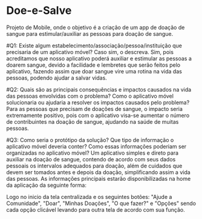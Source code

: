 # Doe-e-Salve

Projeto de Mobile, onde o objetivo é a criação de um app de doação de sangue para estimular/auxiliar as pessoas para doação de sangue.

#Q1: Existe algum estabelecimento/associação/pessoa/instituição que precisaria de um aplicativo móvel? Caso sim, o descreva. Sim, pois acreditamos que nosso aplicativo poderá auxiliar e estimular as pessoas a doarem sangue, devido a facilidade e lembretes que serão feitos pelo aplicativo, fazendo assim que doar sangue vire uma rotina na vida das pessoas, podendo ajudar a salvar vidas.

#Q2: Quais são as principais consequências e impactos causados na vida das pessoas envolvidas com o problema? Como o aplicativo móvel solucionaria ou ajudaria a resolver os impactos causados pelo problema? Para as pessoas que precisam de doações de sangue, o impacto seria extremamente positivo, pois com o aplicativo visa-se aumentar o número de contribuintes na doação de sangue, ajudando na saúde de muitas pessoas.

#Q3: Como seria o protótipo da solução? Que tipo de informação o aplicativo móvel deveria conter? Como essas informações poderiam ser organizadas no aplicativo móvel? Um aplicativo simples e direto para auxiliar na doação de sangue, contendo de acordo com seus dados pessoais os intervalos adequados para doação, além de cuidados que devem ser tomados antes e depois da doação, simplificando assim a vida das pessoas. As informações principais estarão disponibilizadas na home da aplicação da seguinte forma:

Logo no inicio da tela centralizada e os seguintes botões: "Ajude a Comunidade", "Doar", "Minhas Doações", "O que fazer?" e "Opções" sendo cada opção clicável levando para outra tela de acordo com sua função.
